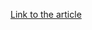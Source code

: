 [Link to the article](https://securityintelligence.com/dissecting-hacktivists-ddos-tool-saphyra-revealed/)
